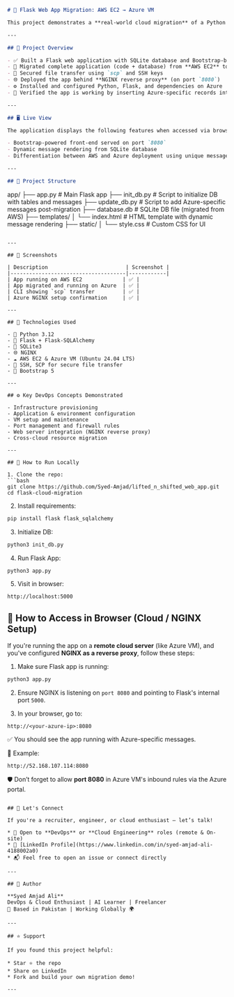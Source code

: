 
```markdown
# 🚀 Flask Web App Migration: AWS EC2 → Azure VM

This project demonstrates a **real-world cloud migration** of a Python Flask web application — fully deployed and running on an **AWS EC2 instance**, then migrated and re-deployed to an **Azure Virtual Machine**, preserving application functionality and database integrity.

---

## 🧩 Project Overview

- ✅ Built a Flask web application with SQLite database and Bootstrap-based UI
- 🔄 Migrated complete application (code + database) from **AWS EC2** to **Azure VM**
- 🔐 Secured file transfer using `scp` and SSH keys
- 🌐 Deployed the app behind **NGINX reverse proxy** (on port `8080`)
- ⚙️ Installed and configured Python, Flask, and dependencies on Azure
- 🧪 Verified the app is working by inserting Azure-specific records into the migrated DB

---

## 🖥️ Live View

The application displays the following features when accessed via browser:

- Bootstrap-powered front-end served on port `8080`
- Dynamic message rendering from SQLite database
- Differentiation between AWS and Azure deployment using unique messages

---

## 📂 Project Structure

```

app/
├── app.py                 # Main Flask app
├── init\_db.py             # Script to initialize DB with tables and messages
├── update\_db.py           # Script to add Azure-specific messages post-migration
├── database.db            # SQLite DB file (migrated from AWS)
├── templates/
│   └── index.html         # HTML template with dynamic message rendering
├── static/
│   └── style.css          # Custom CSS for UI

````

---

## 📸 Screenshots

| Description                         | Screenshot |
|-------------------------------------|------------|
| App running on AWS EC2             | ✅ |
| App migrated and running on Azure  | ✅ |
| CLI showing `scp` transfer         | ✅ |
| Azure NGINX setup confirmation     | ✅ |

---

## 🔧 Technologies Used

- 🐍 Python 3.12
- 🧱 Flask + Flask-SQLAlchemy
- 💾 SQLite3
- 🌐 NGINX
- ☁️ AWS EC2 & Azure VM (Ubuntu 24.04 LTS)
- 🔐 SSH, SCP for secure file transfer
- 🎨 Bootstrap 5

---

## ⚙️ Key DevOps Concepts Demonstrated

- Infrastructure provisioning
- Application & environment configuration
- VM setup and maintenance
- Port management and firewall rules
- Web server integration (NGINX reverse proxy)
- Cross-cloud resource migration

---

## 📝 How to Run Locally

1. Clone the repo:
```bash
git clone https://github.com/Syed-Amjad/lifted_n_shifted_web_app.git
cd flask-cloud-migration
````

2. Install requirements:

```bash
pip install flask flask_sqlalchemy
```

3. Initialize DB:

```bash
python3 init_db.py
```

4. Run Flask App:

```bash
python3 app.py
```

5. Visit in browser:

```
http://localhost:5000
```

## 🚀 How to Access in Browser (Cloud / NGINX Setup)

If you're running the app on a **remote cloud server** (like Azure VM), and you've configured **NGINX as a reverse proxy**, follow these steps:

1. Make sure Flask app is running:

```bash
python3 app.py
````

2. Ensure NGINX is listening on `port 8080` and pointing to Flask's internal port `5000`.

3. In your browser, go to:

```
http://<your-azure-ip>:8080
```

✅ You should see the app running with Azure-specific messages.

📌 Example:

```
http://52.168.107.114:8080
```

🛡️ Don’t forget to allow **port 8080** in Azure VM's inbound rules via the Azure portal.

```

## 🤝 Let's Connect

If you're a recruiter, engineer, or cloud enthusiast — let’s talk!

* 💼 Open to **DevOps** or **Cloud Engineering** roles (remote & On-site)
* 🔗 [LinkedIn Profile](https://www.linkedin.com/in/syed-amjad-ali-4188002a0)
* 📬 Feel free to open an issue or connect directly

---

## 📌 Author

**Syed Amjad Ali**
DevOps & Cloud Enthusiast | AI Learner | Freelancer
📍 Based in Pakistan | Working Globally 🌍

---

## ⭐️ Support

If you found this project helpful:

* Star ⭐ the repo
* Share on LinkedIn
* Fork and build your own migration demo!

---

```


